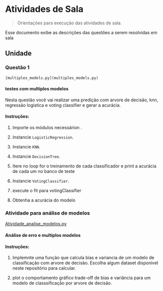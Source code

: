 # Atividades de Sala
> Orientações para execução das atividades de sala.

Esse documento exibe as descrições das questões a serem resolvidas em sala

##  Unidade 

### Questão 1

```[multiples_models.py](multiples_models.py)```

#### testes com multiplos modelos

Nesta questão você vai realizar uma predição com arvore de decisão, knn, regressão logistica e voting classifier e gerar a acurácia.
#### Instruções:

1)  Importe os módulos necessárion .
   
2)  Instancie  ``LogisticRegression``.

3)  Instancie  ``KNN``.
4) Instancie  ``DecisionTree``.
6) Itere no loop for o treinamento de cada classificador e print a acurácia de cada um no banco de teste
7) Instancie  ``VotingClassifier``.
8) execute o fit para votingClassifier
9) Obtenha a acurácia do modelo



### Atividade para análise de modelos

[Atividade_analise_modelos.py](Atividade_analise_modelos.py)


#### Análise de erro e multiplos modelos


#### Instruções:

1)  Implemnte uma função que calcula bias e variancia de um modelo de classificação com arvore de decisão. Escolha algum dataset disponivel neste repositório para calcular.
   
2)  plot o comportamento gráfico trade-off de bias e variância para um modelo de classsificação por arvore de decisão.

